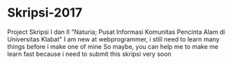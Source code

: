 # Skripsi-2017
Project Skripsi I dan II "Naturia; Pusat Informasi Komunitas Pencinta Alam di Universitas Klabat"
I am new at webprogrammer, i still need to learn many things before i make one of mine
So maybe, you can help me to make me learn fast because i need to submit this skripsi very soon
